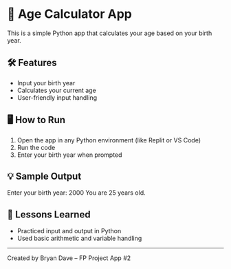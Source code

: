 # 📆 Age Calculator App

This is a simple Python app that calculates your age based on your birth year.

## 🛠 Features
- Input your birth year
- Calculates your current age
- User-friendly input handling

## 🖥️ How to Run
1. Open the app in any Python environment (like Replit or VS Code)
2. Run the code
3. Enter your birth year when prompted

## 💡 Sample Output
Enter your birth year: 2000
You are 25 years old.


## 🧠 Lessons Learned
- Practiced input and output in Python
- Used basic arithmetic and variable handling

---

Created by Bryan Dave – FP Project App #2
